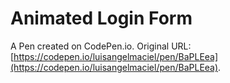 # Animated Login Form

A Pen created on CodePen.io. Original URL: [https://codepen.io/luisangelmaciel/pen/BaPLEea](https://codepen.io/luisangelmaciel/pen/BaPLEea).

